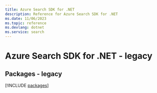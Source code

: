 ```yaml
---
title: Azure Search SDK for .NET
description: Reference for Azure Search SDK for .NET
ms.date: 11/06/2023
ms.topic: reference
ms.devlang: dotnet
ms.service: search
---
```

# Azure Search SDK for .NET - legacy
## Packages - legacy
[!INCLUDE [packages](search-index.md)]